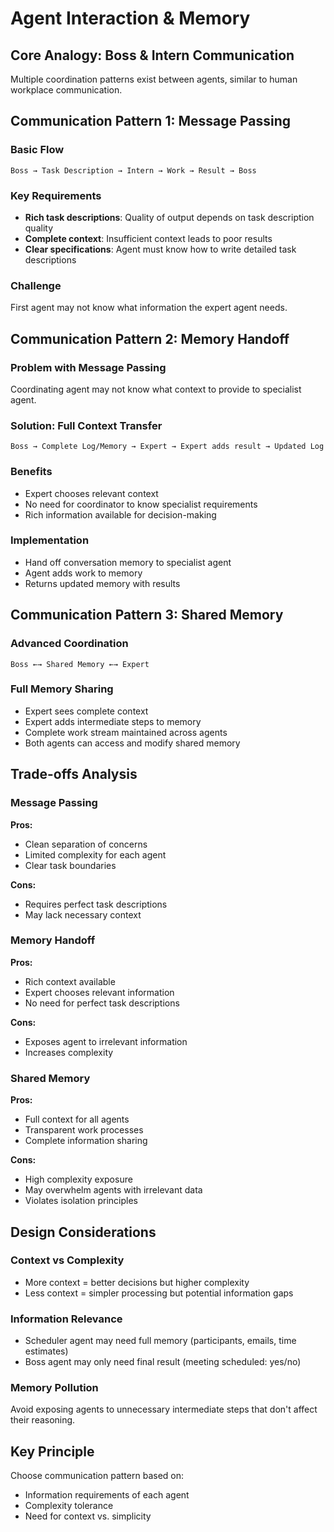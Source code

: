 # Agent Interaction & Memory

## Core Analogy: Boss & Intern Communication

Multiple coordination patterns exist between agents, similar to human workplace communication.

## Communication Pattern 1: Message Passing

### Basic Flow

```
Boss → Task Description → Intern → Work → Result → Boss
```

### Key Requirements

- **Rich task descriptions**: Quality of output depends on task description quality
- **Complete context**: Insufficient context leads to poor results
- **Clear specifications**: Agent must know how to write detailed task descriptions

### Challenge

First agent may not know what information the expert agent needs.

## Communication Pattern 2: Memory Handoff

### Problem with Message Passing

Coordinating agent may not know what context to provide to specialist agent.

### Solution: Full Context Transfer

```
Boss → Complete Log/Memory → Expert → Expert adds result → Updated Log
```

### Benefits

- Expert chooses relevant context
- No need for coordinator to know specialist requirements
- Rich information available for decision-making

### Implementation

- Hand off conversation memory to specialist agent
- Agent adds work to memory
- Returns updated memory with results

## Communication Pattern 3: Shared Memory

### Advanced Coordination

```
Boss ←→ Shared Memory ←→ Expert
```

### Full Memory Sharing

- Expert sees complete context
- Expert adds intermediate steps to memory
- Complete work stream maintained across agents
- Both agents can access and modify shared memory

## Trade-offs Analysis

### Message Passing

**Pros:**

- Clean separation of concerns
- Limited complexity for each agent
- Clear task boundaries

**Cons:**

- Requires perfect task descriptions
- May lack necessary context

### Memory Handoff

**Pros:**

- Rich context available
- Expert chooses relevant information
- No need for perfect task descriptions

**Cons:**

- Exposes agent to irrelevant information
- Increases complexity

### Shared Memory

**Pros:**

- Full context for all agents
- Transparent work processes
- Complete information sharing

**Cons:**

- High complexity exposure
- May overwhelm agents with irrelevant data
- Violates isolation principles

## Design Considerations

### Context vs Complexity

- More context = better decisions but higher complexity
- Less context = simpler processing but potential information gaps

### Information Relevance

- Scheduler agent may need full memory (participants, emails, time estimates)
- Boss agent may only need final result (meeting scheduled: yes/no)

### Memory Pollution

Avoid exposing agents to unnecessary intermediate steps that don't affect their reasoning.

## Key Principle

Choose communication pattern based on:

- Information requirements of each agent
- Complexity tolerance
- Need for context vs. simplicity
